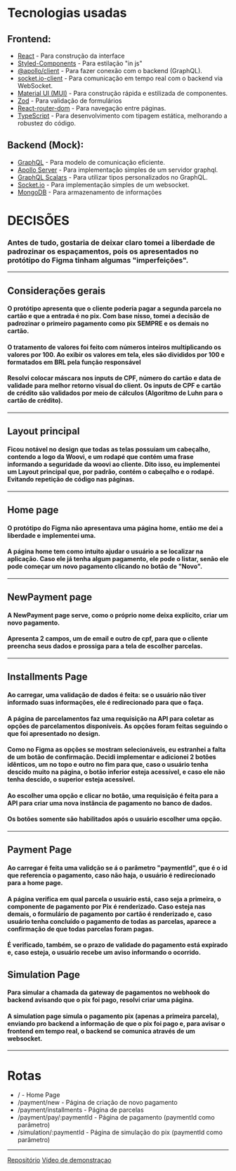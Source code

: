 # Tecnologias usadas

## Frontend:
- [React](https://legacy.reactjs.org/) - Para construção da interface
- [Styled-Components](https://styled-components.com/) - Para estilação "in js"
- [@apollo/client](https://www.apollographql.com/docs/react/api/core/ApolloClient/) - Para fazer conexão com o backend (GraphQL).
- [socket.io-client](https://www.npmjs.com/package/socket.io-client) - Para comunicação em tempo real com o backend via WebSocket.
- [Material UI (MUI)](https://mui.com/components/) - Para construção rápida e estilizada de componentes.
- [Zod](https://zod.dev/) - Para validação de formulários
- [React-router-dom](https://v5.reactrouter.com/web/guides/quick-start) - Para navegação entre páginas.
- [TypeScript](https://www.typescriptlang.org/) - Para desenvolvimento com tipagem estática, melhorando a robustez do código.

## Backend (Mock):
- [GraphQL](https://graphql.org/) - Para modelo de comunicação eficiente.
- [Apollo Server](https://www.apollographql.com/docs/apollo-server) - Para implementação simples de um servidor graphql.
- [GraphQL Scalars](https://www.npmjs.com/package/graphql-scalars) - Para utilizar tipos personalizados no GraphQL.
- [Socket.io](https://socket.io/) - Para implementação simples de um websocket.
- [MongoDB](https://www.mongodb.com) - Para armazenamento de informações


# DECISÕES

### Antes de tudo, gostaria de deixar claro tomei a liberdade de padrozinar os espaçamentos, pois os apresentados no protótipo do Figma tinham algumas "imperfeições".

---

## Considerações gerais

#### O protótipo apresenta que o cliente poderia pagar a segunda parcela no cartão e que a entrada é no pix. Com base nisso, tomei a decisão de padrozinar o primeiro pagamento como pix SEMPRE e os demais no cartão. 

#### O tratamento de valores foi feito com números inteiros multiplicando os valores por 100. Ao exibir os valores em tela, eles são divididos por 100 e formatados em BRL pela função responsável

#### Resolvi colocar máscara nos inputs de CPF, número do cartão e data de validade para melhor retorno visual do client. Os inputs de CPF e cartão de crédito são validados por meio de cálculos (Algorítmo de Luhn para o cartão de crédito).
---

## Layout principal

#### Ficou notável no design que todas as telas possuiam um cabeçalho, contendo a logo da Woovi, e um rodapé que contém uma frase informando a seguridade da woovi ao cliente. Dito isso, eu implementei um Layout principal que, por padrão, contém o cabeçalho e o rodapé. Evitando repetição de código nas páginas.
---

## Home page

#### O protótipo do Figma não apresentava uma página home, então me dei a liberdade e implementei uma.

#### A página home tem como intuito ajudar o usuário a se localizar na aplicação. Caso ele já tenha algum pagamento, ele pode o listar, senão ele pode começar um novo pagamento clicando no botão de "Novo".

---


## NewPayment page

#### A NewPayment page serve, como o próprio nome deixa explícito, criar um novo pagamento.
#### Apresenta 2 campos, um de email e outro de cpf, para que o cliente preencha seus dados e prossiga para a tela de escolher parcelas.

---

## Installments Page

#### Ao carregar, uma validação de dados é feita: se o usuário não tiver informado suas informações, ele é redirecionado para que o faça.

#### A página de parcelamentos faz uma requisição na API para coletar as opções de parcelamentos disponíveis. As opções foram feitas seguindo o que foi apresentado no design.

#### Como no Figma as opções se mostram selecionáveis, eu estranhei a falta de um botão de confirmação. Decidi implementar e adicionei 2 botões idênticos, um no topo e outro no fim para que, caso o usuário tenha descido muito na página, o botão inferior esteja acessível, e caso ele não tenha descido, o superior esteja acessível.

#### Ao escolher uma opção e clicar no botão, uma requisição é feita para a API para criar uma nova instância de pagamento no banco de dados.

#### Os botões somente são habilitados após o usuário escolher uma opção.

---


## Payment Page

#### Ao carregar é feita uma validção se á o parâmetro "paymentId", que é o id que referencia o pagamento, caso não haja, o usuário é redirecionado para a home page.

#### A página verifica em qual parcela o usuário está, caso seja a primeira, o componente de pagamento por Pix é renderizado. Caso esteja nas demais, o formulário de pagamento por cartão é renderizado e, caso usuário tenha concluído o pagamento de todas as parcelas, aparece a confirmação de que todas parcelas foram pagas.

#### É verificado, também, se o prazo de validade do pagamento está expirado e, caso esteja, o usuário recebe um aviso informando o ocorrido.

## Simulation Page

#### Para simular a chamada da gateway de pagamentos no webhook do backend avisando que o pix foi pago, resolvi criar uma página.

#### A simulation page simula o pagamento pix (apenas a primeira parcela), enviando pro backend a informação de que o pix foi pago e, para avisar o frontend em tempo real, o backend se comunica através de um websocket.

---

# Rotas

- / - Home Page
- /payment/new - Página de criação de novo pagamento
- /payment/installments - Página de parcelas
- /payment/pay/:paymentId - Página de pagamento (paymentId como parâmetro)
- /simulation/:paymentId - Página de simulação do pix (paymentId como parâmetro)

---

[Repositório](https://github.com/Guilherme-Matosoli/woovi-challenge)
[Vídeo de demonstraçao](https://x.com/guimatosoli/status/1812564307101495541)
